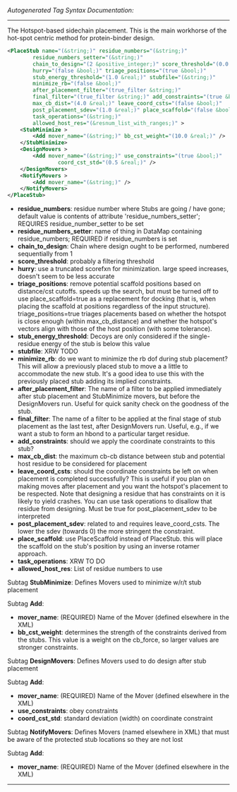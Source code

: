 <!-- THIS IS AN AUTOGENERATED FILE: Don't edit it directly, instead change the schema definition in the code itself. -->

_Autogenerated Tag Syntax Documentation:_

---
The Hotspot-based sidechain placement. This is the main workhorse of the hot-spot centric method for protein-binder design.

```xml
<PlaceStub name="(&string;)" residue_numbers="(&string;)"
        residue_numbers_setter="(&string;)"
        chain_to_design="(2 &positive_integer;)" score_threshold="(0.0 &real;)"
        hurry="(false &bool;)" triage_positions="(true &bool;)"
        stub_energy_threshold="(1.0 &real;)" stubfile="(&string;)"
        minimize_rb="(false &bool;)"
        after_placement_filter="(true_filter &string;)"
        final_filter="(true_filter &string;)" add_constraints="(true &bool;)"
        max_cb_dist="(4.0 &real;)" leave_coord_csts="(false &bool;)"
        post_placement_sdev="(1.0 &real;)" place_scaffold="(false &bool;)"
        task_operations="(&string;)"
        allowed_host_res="(&resnum_list_with_ranges;)" >
    <StubMinimize >
        <Add mover_name="(&string;)" bb_cst_weight="(10.0 &real;)" />
    </StubMinimize>
    <DesignMovers >
        <Add mover_name="(&string;)" use_constraints="(true &bool;)"
                coord_cst_std="(0.5 &real;)" />
    </DesignMovers>
    <NotifyMovers >
        <Add mover_name="(&string;)" />
    </NotifyMovers>
</PlaceStub>
```

-   **residue_numbers**: residue number where Stubs are going / have gone; default value is contents of attribute 'residue_numbers_setter'; REQUIRES residue_number_setter to be set
-   **residue_numbers_setter**: name of thing in DataMap containing residue_numbers; REQUIRED if residue_numbers is set
-   **chain_to_design**: Chain where design ought to be performed, numbered sequentially from 1
-   **score_threshold**: probably a filtering threshold
-   **hurry**: use a truncated scorefxn for minimization. large speed increases, doesn't seem to be less accurate
-   **triage_positions**: remove potential scaffold positions based on distance/cst cutoffs. speeds up the search, but must be turned off to use place_scaffold=true as a replacement for docking (that is, when placing the scaffold at positions regardless of the input structure). triage_positions=true triages placements based on whether the hotspot is close enough (within max_cb_distance) and whether the hotspot's vectors align with those of the host position (with some tolerance).
-   **stub_energy_threshold**: Decoys are only considered if the single-residue energy of the stub is below this value
-   **stubfile**: XRW TODO
-   **minimize_rb**: do we want to minimize the rb dof during stub placement? This will allow a previously placed stub to move a a little to accommodate the new stub. It's a good idea to use this with the previously placed stub adding its implied constraints.
-   **after_placement_filter**: The name of a filter to be applied immediately after stub placement and StubMinimize movers, but before the DesignMovers run. Useful for quick sanity check on the goodness of the stub.
-   **final_filter**: The name of a filter to be applied at the final stage of stub placement as the last test, after DesignMovers run. Useful, e.g., if we want a stub to form an hbond to a particular target residue.
-   **add_constraints**: should we apply the coordinate constraints to this stub?
-   **max_cb_dist**: the maximum cb-cb distance between stub and potential host residue to be considered for placement
-   **leave_coord_csts**: should the coordinate constraints be left on when placement is completed successfully? This is useful if you plan on making moves after placement and you want the hotspot's placement to be respected. Note that designing a residue that has constraints on it is likely to yield crashes. You can use task operations to disallow that residue from designing.  Must be true for post_placement_sdev to be interpreted
-   **post_placement_sdev**: related to and requires leave_coord_csts. The lower the sdev (towards 0) the more stringent the constraint.
-   **place_scaffold**: use PlaceScaffold instead of PlaceStub. this will place the scaffold on the stub's position by using an inverse rotamer approach.
-   **task_operations**: XRW TO DO
-   **allowed_host_res**: List of residue numbers to use


Subtag **StubMinimize**:   Defines Movers used to minimize w/r/t stub placement



Subtag **Add**:   

-   **mover_name**: (REQUIRED) Name of the Mover (defined elsewhere in the XML)
-   **bb_cst_weight**: determines the strength of the constraints derived from the stubs. This value is a weight on the cb_force, so larger values are stronger constraints.

Subtag **DesignMovers**:   Defines Movers used to do design after stub placement



Subtag **Add**:   

-   **mover_name**: (REQUIRED) Name of the Mover (defined elsewhere in the XML)
-   **use_constraints**: obey constraints
-   **coord_cst_std**: standard deviation (width) on coordinate constraint

Subtag **NotifyMovers**:   Defines Movers (named elsewhere in XML) that must be aware of the protected stub locations so they are not lost



Subtag **Add**:   

-   **mover_name**: (REQUIRED) Name of the Mover (defined elsewhere in the XML)

---
